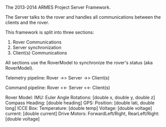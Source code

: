The 2013-2014 ARMES Project Server Framework.

The Server talks to the rover and handles all communications between the clients and the rover.

This framework is split into three sections:
1. Rover Communications
2. Server synchronization
3. Client(s) Communications

All sections use the RoverModel to synchronize the rover's status (aka RoverModel).

Telemetry pipeline:
Rover ->> Server ->> Client(s)

Command pipeline:
Rover <<- Server <<- Client(s)

Rover Model:
IMU:
	Euler Angle Rotations: [double x, double y, double z]
	Compass Heading: [double heading]
GPS: 
	Position: [double lati, double long]
ICCE Box:
	Temperature: [double temp]
	Voltage: [double voltage]
	current: [double current]
Drive Motors:
	ForwardLeft/Right, RearLeft/Right:[double voltage]